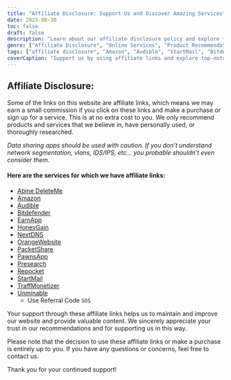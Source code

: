 ```yaml
---
title: "Affiliate Disclosure: Support Us and Discover Amazing Services"
date: 2023-08-30
toc: false
draft: false
description: "Learn about our affiliate disclosure policy and explore top-notch services like Amazon, Audible, StartMail, and more."
genre: ["Affiliate Disclosure", "Online Services", "Product Recommendations", "Digital Products", "Affiliate Marketing", "Online Earnings", "Website Monetization", "Earning Online", "Internet Marketing", "Transparency"]
tags: ["affiliate disclosure", "Amazon", "Audible", "StartMail", "Bitdefender", "DeleteMe", "NextDNS", "PawnsApp", "PacketShare", "TraffMonetizer", "EarnApp", "Presearch", "OrangeWebsite", "earning online", "product recommendations", "digital products", "online services", "monetization", "website revenue", "affiliates", "online income", "transparency", "internet marketing", "online business", "earnings disclosure", "affiliate links", "supporting us", "earning potential", "financial support", "business partnerships", "trustworthy recommendations", "empowering readers"]
coverCaption: "Support us by using affiliate links and explore top-notch services for your online ventures."
---
```


## **Affiliate Disclosure:**

Some of the links on this website are affiliate links, which means we may earn a small commission if you click on these links and make a purchase or sign up for a service. This is at no extra cost to you. We only recommend products and services that we believe in, have personally used, or thoroughly researched.

*Data sharing apps should be used with caution. If you don't understand network segmentation, vlans, IDS/IPS, etc... you probable shouldn't even consider them.*

#### Here are the services for which we have affiliate links:

- [Abine DeleteMe](https://joindeleteme.com/refer?coupon=RFR-40867-7DWHR4)
- [Amazon](https://amzn.to/47bpscS)
- [Audible](https://amzn.to/3O5yM9p)
- [Bitdefender](https://bitdefender.f9tmep.net/k0Wq1n)
- [EarnApp](https://earnapp.com/i/GCL9QzB5)
- [HoneyGain](https://r.honeygain.me/HONEY9149D)
- [NextDNS](https://nextdns.io/?from=jyfq92sk)
- [OrangeWebsite](https://affiliate.orangewebsite.com/idevaffiliate.php?id=12501_0_1_5)
- [PacketShare](https://www.packetshare.io/?code=2B1151EF76417143)
- [PawnsApp](https://pawns.app/?r=sos)
- [Presearch](https://presearch.com/signup?rid=4754563)
- [Repocket](https://link.repocket.co/raqc)
- [StartMail](https://www.startmail.com/en/partner/?ref=sos&tap_s=3999900-469b6c&tm_undefined=undefined)
- [TraffMonetizer](https://traffmonetizer.com/?aff=1389828&utm_source=affiliate)
- [Unminable](https://www.unmineable.com/?ref=SOS)
  - Use Referral Code `SOS`

Your support through these affiliate links helps us to maintain and improve our website and provide valuable content. We sincerely appreciate your trust in our recommendations and for supporting us in this way.

Please note that the decision to use these affiliate links or make a purchase is entirely up to you. If you have any questions or concerns, feel free to contact us.

Thank you for your continued support!
